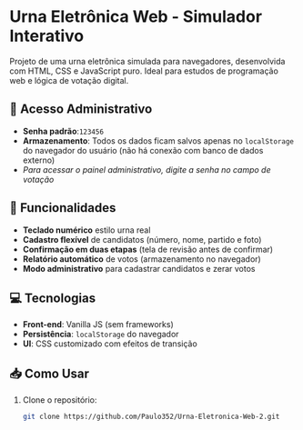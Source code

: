 # Urna Eletrônica Web - Simulador Interativo

Projeto de uma urna eletrônica simulada para navegadores, desenvolvida com HTML, CSS e JavaScript puro. Ideal para estudos de programação web e lógica de votação digital.

## 🔐 Acesso Administrativo
- **Senha padrão**:`123456`  
- **Armazenamento**: Todos os dados ficam salvos apenas no `localStorage` do navegador do usuário (não há conexão com banco de dados externo)  
- *Para acessar o painel administrativo, digite a senha no campo de votação*

## 🚀 Funcionalidades
- **Teclado numérico** estilo urna real
- **Cadastro flexível** de candidatos (número, nome, partido e foto)
- **Confirmação em duas etapas** (tela de revisão antes de confirmar)
- **Relatório automático** de votos (armazenamento no navegador)
- **Modo administrativo** para cadastrar candidatos e zerar votos

## 💻 Tecnologias
- **Front-end**: Vanilla JS (sem frameworks)
- **Persistência**: `localStorage` do navegador
- **UI**: CSS customizado com efeitos de transição

## 📥 Como Usar
1. Clone o repositório:
   ```bash
   git clone https://github.com/Paulo352/Urna-Eletronica-Web-2.git
